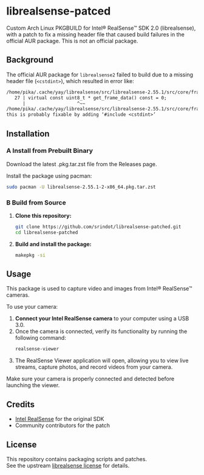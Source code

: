 # librealsense-patced



Custom Arch Linux PKGBUILD for Intel® RealSense™ SDK 2.0 (librealsense), with a patch to fix a missing header file that caused build failures in the official AUR package. This is not an official package.


## Background

The official AUR package for `librealsense2` failed to build due to a missing header file (`<cstdint>`), which resulted in error like:

```txt
/home/pika/.cache/yay/librealsense/src/librealsense-2.55.1/src/core/frame-interface.h:27:19: error: ‘uint8_t’ does not name a type
   27 | virtual const uint8_t * get_frame_data() const = 0;
      |                   ^~~
/home/pika/.cache/yay/librealsense/src/librealsense-2.55.1/src/core/frame-interface.h:6:1: note: ‘uint8_t’ is defined in header ‘<cstdint>’;
this is probably fixable by adding ‘#include <cstdint>’
```

## Installation

### A Install from Prebuilt Binary
Download the latest .pkg.tar.zst file from the Releases page.

Install the package using pacman:
```bash
sudo pacman -U librealsense-2.55.1-2-x86_64.pkg.tar.zst

```

### B Build from Source

1. **Clone this repository:**
    ```bash
    git clone https://github.com/srindot/librealsense-patched.git
    cd librealsense-patched
    ```

2. **Build and install the package:**
    ```bash
    makepkg -si
    ```


## Usage

This package is used to capture video and images from Intel® RealSense™ cameras.

To use your camera:

1. **Connect your Intel RealSense camera** to your computer using a USB 3.0.
2. Once the camera is connected, verify its functionality by running the following command:
    ```bash
    realsense-viewer
    ```
3. The RealSense Viewer application will open, allowing you to view live streams, capture photos, and record videos from your camera.

Make sure your camera is properly connected and detected before launching the viewer.

## Credits

- [Intel RealSense](https://github.com/IntelRealSense/librealsense) for the original SDK
- Community contributors for the patch

## License

This repository contains packaging scripts and patches.  
See the upstream [librealsense license](https://github.com/IntelRealSense/librealsense/blob/master/LICENSE) for details.
   
